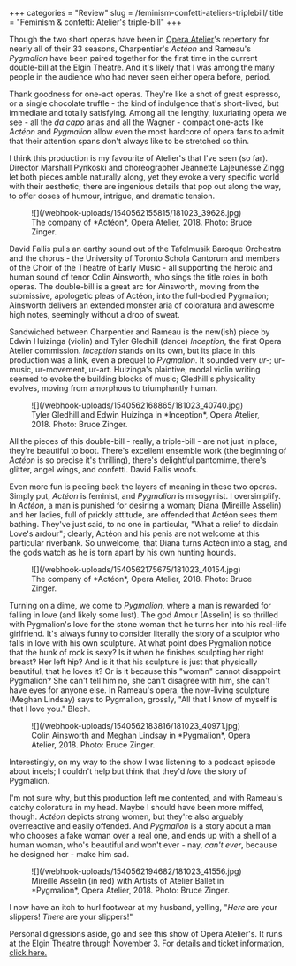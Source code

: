 +++
categories = "Review"
slug = /feminism-confetti-ateliers-triplebill/
title = "Feminism &amp; confetti: Atelier&#039;s triple-bill"
+++

Though the two short operas have been in [Opera Atelier](/scene/companies/opera-atelier/)'s repertory for nearly all of their 33 seasons, Charpentier's *Actéon* and Rameau's *Pygmalion* have been paired together for the first time in the current double-bill at the Elgin Theatre. And it's likely that I was among the many people in the audience who had never seen either opera before, period.

Thank goodness for one-act operas. They're like a shot of great espresso, or a single chocolate truffle - the kind of indulgence that's short-lived, but immediate and totally satisfying. Among all the lengthy, luxuriating opera we see - all the *da capo* arias and all the Wagner - compact one-acts like *Actéon* and *Pygmalion* allow even the most hardcore of opera fans to admit that their attention spans don't always like to be stretched so thin.

I think this production is my favourite of Atelier's that I've seen (so far). Director Marshall Pynkoski and choreographer Jeannette Lajeunesse Zingg let both pieces amble naturally along, yet they evoke a very specific world with their aesthetic; there are ingenious details that pop out along the way, to offer doses of humour, intrigue, and dramatic tension.

<figure data-type="image">
![](/webhook-uploads/1540562155815/181023_39628.jpg)
<figcaption>The company of *Actéon*, Opera Atelier, 2018. Photo: Bruce Zinger.</figcaption>
</figure>

David Fallis pulls an earthy sound out of the Tafelmusik Baroque Orchestra and the chorus -  the University of Toronto Schola Cantorum and members of the Choir of the Theatre of Early Music - all supporting the heroic and human sound of tenor Colin Ainsworth, who sings the title roles in both operas. The double-bill is a great arc for Ainsworth, moving from the submissive, apologetic pleas of Actéon, into the full-bodied Pygmalion; Ainsworth delivers an extended monster aria of coloratura and awesome high notes, seemingly without a drop of sweat.

Sandwiched between Charpentier and Rameau is the new(ish) piece by Edwin Huizinga (violin) and Tyler Gledhill (dance) *Inception*, the first Opera Atelier commission. *Inception* stands on its own, but its place in this production was a link, even a prequel to *Pygmalion*. It sounded very *ur-*; ur-music, ur-movement, ur-art. Huizinga's plaintive, modal violin writing seemed to evoke the building blocks of music; Gledhill's physicality evolves, moving from amorphous to triumphantly human.

<figure data-type="image">
![](/webhook-uploads/1540562168865/181023_40740.jpg)
<figcaption>Tyler Gledhill and Edwin Huizinga in *Inception*, Opera Atelier, 2018. Photo: Bruce Zinger.</figcaption>
</figure>

All the pieces of this double-bill - really, a triple-bill - are not just in place, they're beautiful to boot. There's excellent ensemble work (the beginning of *Actéon* is so precise it's thrilling), there's delightful pantomime, there's glitter, angel wings, and confetti. David Fallis woofs.

Even more fun is peeling back the layers of meaning in these two operas. Simply put, *Actéon* is feminist, and *Pygmalion* is misogynist. I oversimplify. In *Actéon*, a man is punished for desiring a woman; Diana (Mireille Asselin) and her ladies, full of prickly attitude, are offended that Actéon sees them bathing. They've just said, to no one in particular, "What a relief to disdain Love's ardour"; clearly, Actéon and his penis are not welcome at this particular riverbank. So unwelcome, that Diana turns Actéon into a stag, and the gods watch as he is torn apart by his own hunting hounds.

<figure data-type="image">
![](/webhook-uploads/1540562175675/181023_40154.jpg)
<figcaption>The company of *Actéon*, Opera Atelier, 2018. Photo: Bruce Zinger.</figcaption>
</figure>

Turning on a dime, we come to *Pygmalion*, where a man is rewarded for falling in love (and likely some lust). The god Amour (Asselin) is so thrilled with Pygmalion's love for the stone woman that he turns her into his real-life girlfriend. It's always funny to consider literally the story of a sculptor who falls in love with his own sculpture. At what point does Pygmalion notice that the hunk of rock is sexy? Is it when he finishes sculpting her right breast? Her left hip? And is it that his sculpture is just that physically beautiful, that he loves it? Or is it because this "woman" cannot disappoint Pygmalion? She can't tell him no, she can't disagree with him, she can't have eyes for anyone else. In Rameau's opera, the now-living sculpture (Meghan Lindsay) says to Pygmalion, grossly, "All that I know of myself is that I love you." Blech.

<figure data-type="image">
![](/webhook-uploads/1540562183816/181023_40971.jpg)
<figcaption>Colin Ainsworth and Meghan Lindsay in *Pygmalion*, Opera Atelier, 2018. Photo: Bruce Zinger.</figcaption>
</figure>

Interestingly, on my way to the show I was listening to a podcast episode about incels; I couldn't help but think that they'd *love* the story of Pygmalion.

I'm not sure why, but this production left me contented, and with Rameau's catchy coloratura in my head. Maybe I should have been more miffed, though. *Actéon* depicts strong women, but they're also arguably overreactive and easily offended. And *Pygmalion* is a story about a man who chooses a fake woman over a real one, and ends up with a shell of a human woman, who's beautiful and won't ever - nay, *can't ever*, because he designed her - make him sad.

<figure data-type="image">
![](/webhook-uploads/1540562194682/181023_41556.jpg)
<figcaption>Mireille Asselin (in red) with Artists of Atelier Ballet in *Pygmalion*, Opera Atelier, 2018. Photo: Bruce Zinger.</figcaption>
</figure>

I now have an itch to hurl footwear at my husband, yelling, "*Here* are your slippers! *There* are your slippers!" 

Personal digressions aside, go and see this show of Opera Atelier's. It runs at the Elgin Theatre through November 3. For details and ticket information, [click here.](https://www.ticketmaster.ca/Opera-Atelier-tickets/artist/29535?tm_link=artist_artistvenue_module)
